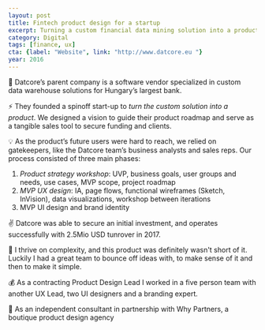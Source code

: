 ```yaml
---
layout: post
title: Fintech product design for a startup
excerpt: Turning a custom financial data mining solution into a product
category: Digital
tags: [finance, ux]
cta: {label: "Website", link: "http://www.datcore.eu "}
year: 2016
---
```


🏢 Datcore’s parent company is a software vendor specialized in custom data warehouse solutions for Hungary’s largest bank. 

⚡ They founded a spinoff start-up to *turn the custom solution into a product*. We designed a vision to guide their product roadmap and serve as a tangible sales tool to secure funding and clients. 

💡 As the product’s future users were hard to reach, we relied on gatekeepers, like the Datcore team’s business analysts and sales reps. Our process consisted of three main phases:

1. *Product strategy workshop*: UVP, business goals, user groups and needs, use cases, MVP scope, project roadmap
2. *MVP UX design*: IA, page flows, functional wireframes (Sketch, InVision), data visualizations, workshop between iterations
3. MVP UI design and brand identity 

✌️ Datcore was able to secure an initial investment, and operates successfully with 2.5Mio USD tunrover in 2017. 

💙 I thrive on complexity, and this product was definitely wasn't short of it. Luckily I had a great team to bounce off ideas with, to make sense of it and then to make it simple. 

💰 As a contracting Product Design Lead I worked in a five person team with another UX Lead, two UI designers and a branding expert. 

👥 As an independent consultant in partnership with Why Partners, a boutique product design agency